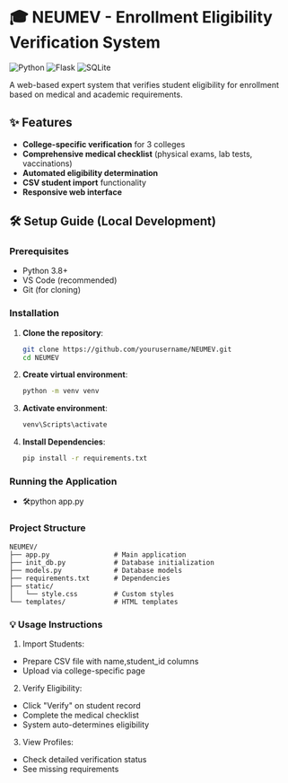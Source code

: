 
# 🎓 NEUMEV - Enrollment Eligibility Verification System

![Python](https://img.shields.io/badge/python-3.8%2B-blue)
![Flask](https://img.shields.io/badge/flask-2.0%2B-lightgrey)
![SQLite](https://img.shields.io/badge/sqlite-3-green)

A web-based expert system that verifies student eligibility for enrollment based on medical and academic requirements.

## ✨ Features
- **College-specific verification** for 3 colleges
- **Comprehensive medical checklist** (physical exams, lab tests, vaccinations)
- **Automated eligibility determination**
- **CSV student import** functionality
- **Responsive web interface**

## 🛠️ Setup Guide (Local Development)

### Prerequisites
- Python 3.8+
- VS Code (recommended)
- Git (for cloning)

### Installation

1. **Clone the repository**:
   ```bash
   git clone https://github.com/yourusername/NEUMEV.git
   cd NEUMEV
2. **Create virtual environment**:
   ```bash
   python -m venv venv
3. **Activate environment**:
   ```bash
   venv\Scripts\activate
4. **Install Dependencies**:
   ```bash
   pip install -r requirements.txt

### Running the Application
   - 🛠️python app.py

### Project Structure
```text
NEUMEV/
├── app.py                # Main application
├── init_db.py            # Database initialization
├── models.py             # Database models
├── requirements.txt      # Dependencies
├── static/
│   └── style.css         # Custom styles
└── templates/            # HTML templates
```

### 💡 Usage Instructions

1. Import Students:
- Prepare CSV file with name,student_id columns
- Upload via college-specific page

2. Verify Eligibility:
- Click "Verify" on student record
- Complete the medical checklist
- System auto-determines eligibility
  
3. View Profiles:
- Check detailed verification status
- See missing requirements

   
   
   


   
